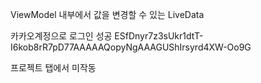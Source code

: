 
ViewModel 내부에서 값을 변경할 수 있는 LiveData


 카카오계정으로 로그인 성공 ESfDnyr7z3sUkr1dtT-I6kob8rR7pD77AAAAAQopyNgAAAGUShIrsyrd4XW-Oo9G

프로젝트 탭에서 미작동
